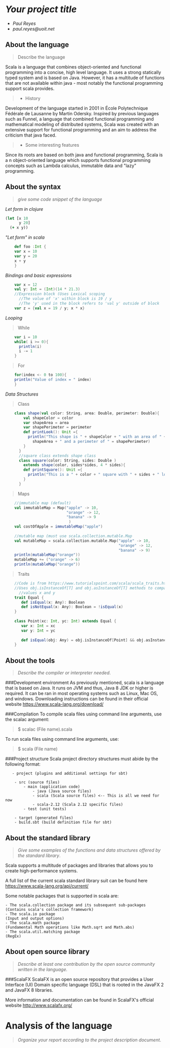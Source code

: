 # _Your project title_

- _Paul Reyes_
- _paul.reyes@uoit.net_

## About the language

> Describe the language

 Scala is a language that combines object-oriented and functional programming into a concise, high level language.
 It uses a strong statically typed system and is based on Java. However, it has a multitude of functions that are not
 available within java - most notably the functional programming support scala provides.
 
> - History

Development of the language started in 2001 in École Polytechnique Fédérale de Lausanne by Martin Odersky. Inspired by 
previous languages such as Funnel, a language that combined functional programming and mathematical modeling of distributed systems,
Scala was created with an extensive support for functional programming and an aim to address the criticism that java faced. 

> - Some interesting features

Since its roots are based on both java and functional programming, Scala is a n object-oriented language which supports functional
programming concepts such as Lambda calculus, immutable data and "lazy" programming.

## About the syntax

> _give some code snippet of the language_

*Let form in clojure*

```clojure
(let [x 10
      y 20]
  (+ x y))
```
*"Let form" in scala*

```scala
    def foo :Int {
    var x = 10
    var y = 20
    x + y
    }
```
*Bindings and basic expressions*
```scala
    var x = 12
    val y: Int = (Int)(14 * 21.3)
    //Expression block (Uses Lexical scoping
      //The value of 'x' within block is 19 / y 
      //The 'y' used in the block refers to 'val y' outside of block
    var z = {val x = 19 / y; x * x}
```
*Looping*
>While
```scala
    var i = 10
    while( i >= 0){
      println(i)
      i -= 1
    }
```
>For
```scala
    for(index <- 0 to 100){
    println("Value of index = " index)
    }
```

*Data Structures*
>Class
```scala
    class shape(val color: String, area: Double, perimeter: Double){
        val shapeColor = color
        var shapeArea = area
        var shapePerimeter = perimeter
        def printLook(): Unit ={
          println("This shape is " + shapeColor + " with an area of " +
            shapeArea + " and a perimeter of " = shapePerimeter)
        }
      }
      //square class extends shape class
      class square(color: String, sides: Double )
        extends shape(color, sides*sides, 4 * sides){
        def printSquare(): Unit ={
          println("This is a " + color + " square with " + sides + " long sides")
        }
      }
```
>Maps
```scala
    //immutable map (default)
    val immutableMap = Map("apple" -> 10,
                           "orange" -> 12,
                           "banana" -> 9
                            )
    val costOfApple = immutableMap("apple")
    
    //mutable map (must use scala.collection.mutable.Map
    val mutableMap = scala.collection.mutable.Map("apple" -> 10,
                                                  "orange" -> 12,
                                                  "banana" -> 9)
    println(mutableMap("orange"))
    mutableMap += ("orange" -> 6)
    println(mutableMap("orange"))
```
>Traits
```scala
    //Code is from https://www.tutorialspoint.com/scala/scala_traits.htm
    //Uses obj.isInstanceOf[T] and obj.asInstanceOf[T] methods to compare 2
      //values x and y 
    trait Equal {
       def isEqual(x: Any): Boolean
       def isNotEqual(x: Any): Boolean = !isEqual(x)
    }
    
    class Point(xc: Int, yc: Int) extends Equal {
       var x: Int = xc
       var y: Int = yc
       
       def isEqual(obj: Any) = obj.isInstanceOf[Point] && obj.asInstanceOf[Point].x == y
    }
```

## About the tools

> _Describe the compiler or interpreter needed_.
   
   ###Development environment
   As previously mentioned, scala is a language that is based on Java. It runs on JVM and thus, Java 8 JDK or higher is required.
   It can be ran in most operating systems such as Linux, Mac OS, and windows. Downloading instructions can be found in their official
   website https://www.scala-lang.org/download/
   
   ###Compilation
   To compile scala files using command line arguments, use the scalac argument:
   >$ scalac (File name).scala
   
   To run scala files using command line arguments, use:
   >$ scala (File name)
   
   ###Project structure
   Scala project directory structures must abide by the following format:
   
   ```
      - project (plugins and additional settings for sbt)
      
       - src (source files)
           - main (application code)
               - java (Java source files)
               - scala (Scala source files) <-- This is all we need for now
               - scala-2.12 (Scala 2.12 specific files)
           - test (unit tests)
           
       - target (generated files)
       - build.sbt (build definition file for sbt)
   ```

## About the standard library

> _Give some examples of the functions and data structures
> offered by the standard library_.

Scala supports a multitude of packages and libraries that allows you to create high-performance systems.

A full list of the current scala standard library suit can be found here https://www.scala-lang.org/api/current/

Some notable packages that is supported in scala are:

    - The scala.collection package and its subsequent sub-packages      (Contains scala's collection framework)
    - The scala.io package                                              (Input and output options)
    - The scala.math package                                            (Fundamental Math operations like Math.sqrt and Math.abs)
    - The scala.util.matching package                                   (RegEx)

## About open source library

> _Describe at least one contribution by the open source
community written in the language._

###ScalaFX
ScalaFX is an open source repository that provides a User Interface (UI) 
Domain specific language (DSL) that is rooted in the JavaFX 2 and JavaFX 8 libraries.

More information and documentation can be found in ScalaFX's official website http://www.scalafx.org/


# Analysis of the language

> _Organize your report according to the project description
document_.



